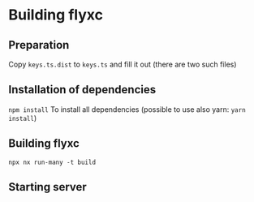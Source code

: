 # Building flyxc

## Preparation

Copy `keys.ts.dist` to `keys.ts` and fill it out (there are two such files)

## Installation of dependencies
`npm install` To install all dependencies (possible to use also yarn: `yarn install`)


## Building flyxc

`npx nx run-many -t build`

## Starting server
